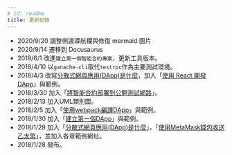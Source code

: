 ```yaml
---
# id: readme
title: 更新紀錄
---
```


* 2020/9/20 調整側邊導航欄與修復 mermaid 圖片
* 2020/9/14 遷移到 Docusaurus
* 2019/6/1 改進`建立第一個智能合約專案`，更新工具版本。
* 2018/4/10 以`ganache-cli`取代`testrpc`作為主要測試環境。
* 2018/4/3 改寫[分散式網頁應用(DApp)是什麼](what-is-dapp)，加入「[使用 React 開發 DApp](dapp-with-create-react-app)」與範例。
* 2018/3/30 加入「[將智能合約部署到公開測試網路](deploy-to-testnet)」。
* 2018/2/13 加入UML類別圖。
* 2018/2/5 加入「[使用webpack編譯DApp](dapp_with_webpack)」與範例。
* 2018/1/30 加入「[建立第一個DApp](create-first-dapp)」與範例。
* 2018/1/29 加入「[分散式網頁應用(DApp)是什麼](what-is-dapp)」，「[使用MetaMask錢包收送乙太幣](howto-send-ether-from-wallet)」，並加入各章範例網址。
* 2018/1/28 發布。
